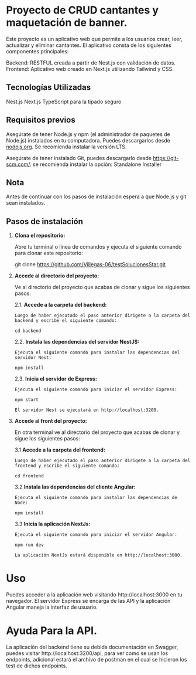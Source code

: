 # Proyecto de CRUD cantantes y maquetación de banner.

Este proyecto es un aplicativo web que permite a los usuarios crear, leer, actualizar y eliminar cantantes.
El aplicativo consta de los siguientes componentes principales:

Backend: RESTFUL creada a partir de Nest.js con validación de datos.
Frontend: Aplicativo web creado en Next.js utilizando Tailwind y CSS.

## Tecnologías Utilizadas

Nest.js
Next.js
TypeScript para la tipado seguro

## Requisitos previos

Asegúrate de tener Node.js y npm (el administrador de paquetes de Node.js) instalados en tu computadora. Puedes descargarlos desde [nodejs.org](https://nodejs.org/). Se recomienda instalar la versión LTS.

Asegúrate de tener instalado Git, puedes descargarlo desde https://git-scm.com/. se recomienda instalar la opción:  Standalone Installer

## Nota

Antes de continuar con los pasos de instalación espera a que Node.js y git sean instalados.

## Pasos de instalación

1.  **Clona el repositorio:**

    Abre tu terminal o línea de comandos y ejecuta el siguiente comando para clonar este repositorio:

    git clone https://github.com/Villegas-06/testSolucionesStar.git

2.  **Accede al directorio del proyecto:**

    Ve al directorio del proyecto que acabas de clonar y sigue los siguientes pasos:

    2.1. **Accede a la carpeta del backend:**

        Luego de haber ejecutado el paso anterior dirigete a la carpeta del backend y escribe el siguiente comando:

        cd backend

    2.2. **Instala las dependencias del servidor NestJS:**

        Ejecuta el siguiente comando para instalar las dependencias del servidor Nest:

        npm install

    2.3. **Inicia el servidor de Express:**

        Ejecuta el siguiente comando para iniciar el servidor Express:

        npm start

        El servidor Nest se ejecutará en http://localhost:3200.

3.  **Accede al front del proyecto:**

    En otra terminal ve al directorio del proyecto que acabas de clonar y sigue los siguientes pasos:

    3.1 **Accede a la carpeta del frontend:**

        Luego de haber ejecutado el paso anterior dirigete a la carpeta del frontend y escribe el siguiente comando:

        cd frontend

    3.2 **Instala las dependencias del cliente Angular:**

        Ejecuta el siguiente comando para instalar las dependencias de Node:

        npm install

    3.3 **Inicia la aplicación NextJs:**

        Ejecuta el siguiente comando para iniciar el servidor Angular:

        npm run dev

        La aplicación NextJs estará disponible en http://localhost:3000.

# Uso

Puedes acceder a la aplicación web visitando http://localhost:3000 en tu navegador. El servidor Express se encarga de las API y la aplicación Angular maneja la interfaz de usuario.

# Ayuda Para la API.

La aplicación del backend tiene su debida documentación en Swagger, puedes visitar http://localhost:3200/api, para ver como se usan los endpoints, adicional estará el archivo de postman en el cual se hicieron los test de dichos endpoints. 
